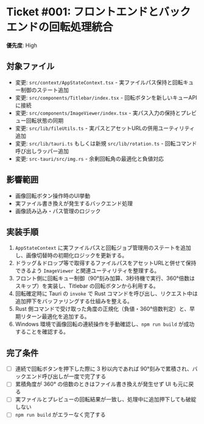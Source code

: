 # Ticket #001: フロントエンドとバックエンドの回転処理統合
**優先度**: High

## 対象ファイル
- 変更: `src/context/AppStateContext.tsx` - 実ファイルパス保持と回転キュー制御のステート追加
- 変更: `src/components/Titlebar/index.tsx` - 回転ボタンを新しいキューAPIに接続
- 変更: `src/components/ImageViewer/index.tsx` - 実パス入力の保持とプレビュー回転状態の同期
- 変更: `src/lib/fileUtils.ts` - 実パスとアセットURLの併用ユーティリティ追加
- 変更: `src/lib/tauri.ts` もしくは新規 `src/lib/rotation.ts` - 回転コマンド呼び出しラッパー追加
- 変更: `src-tauri/src/img.rs` - 余剰回転角の最適化と負値対応

## 影響範囲
- 画像回転ボタン操作時のUI挙動
- 実ファイル書き換えが発生するバックエンド処理
- 画像読み込み・パス管理のロジック

## 実装手順
1. `AppStateContext` に実ファイルパスと回転ジョブ管理用のステートを追加し、画像切替時の初期化ロジックを更新する。
2. ドラッグ＆ドロップ等で取得するファイルパスをアセットURLと併せて保持できるよう `ImageViewer` と関連ユーティリティを整理する。
3. フロント側に回転キュー制御（90°刻み加算、3秒待機で実行、360°倍数はスキップ）を実装し、Titlebar の回転ボタンから利用する。
4. 回転確定時に Tauri の `invoke` で Rust コマンドを呼び出し、リクエスト中は追加押下をバッファリングする仕組みを整える。
5. Rust 側コマンドで受け取った角度の正規化（負値・360°倍数判定）と、早期リターン最適化を追加する。
6. Windows 環境で画像回転の連続操作を手動確認し、`npm run build` が成功することを確認する。

## 完了条件
- [ ] 連続で回転ボタンを押下した際に 3 秒以内であれば 90°刻みで累積され、バックエンド呼び出しが一度で完了する
- [ ] 累積角度が 360° の倍数のときはファイル書き換えが発生せず UI も元に戻る
- [ ] 実ファイルとプレビューの回転結果が一致し、処理中に追加押下しても破綻しない
- [ ] `npm run build` がエラーなく完了する
